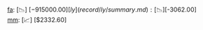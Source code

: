 [fa](record/fa/summary.md): [📉] [$-915000.00]  
[ly](record/ly/summary.md): [📉] [$-3062.00]  
[mm](record/mm/summary.md): [📈] [$2332.60]  
